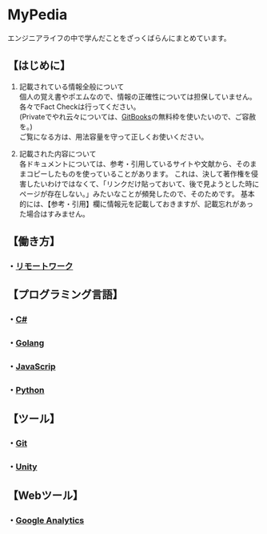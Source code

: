 # MyPedia

エンジニアライフの中で学んだことをざっくばらんにまとめています。  

## 【はじめに】

1. 記載されている情報全般について  
   個人の覚え書やポエムなので、情報の正確性については担保していません。  
   各々でFact Checkは行ってください。  
   (Privateでやれ云々については、[GitBooks](https://www.gitbook.com/)の無料枠を使いたいので、ご容赦を。)  
   ご覧になる方は、用法容量を守って正しくお使いください。

2. 記載された内容について  
   各ドキュメントについては、参考・引用しているサイトや文献から、そのままコピーしたものを使っていることがあります。
   これは、決して著作権を侵害したいわけではなくて、「リンクだけ貼っておいて、後で見ようとした時にページが存在しない。」みたいなことが頻発したので、そのためです。
   基本的には、【参考・引用】欄に情報元を記載しておきますが、記載忘れがあった場合はすみません。  

## 【働き方】

### ・[リモートワーク](docs/works/remote-work/README.md)

## 【プログラミング言語】

### ・[C#](docs/programming-language/c-sharp/README.md)

### ・[Golang](docs/programming-language/golang/README.md)

### ・[JavaScrip](docs/programming-language/javascript/README.md)

### ・[Python](docs/programming-language/python/README.md)

## 【ツール】

### ・[Git](docs/tools/git/README.md)

### ・[Unity](docs/tools/unity/README.md)

## 【Webツール】

### ・[Google Analytics](docs/web-tools/google-analytics/README.md)
